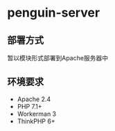 # penguin-server

## 部署方式 
暂以模块形式部署到Apache服务器中

## 环境要求
+ Apache 2.4
+ PHP 7.1+
+ Workerman 3
+ ThinkPHP 6+

